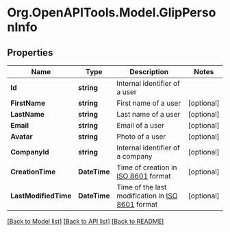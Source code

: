 
# Org.OpenAPITools.Model.GlipPersonInfo

## Properties

Name | Type | Description | Notes
------------ | ------------- | ------------- | -------------
**Id** | **string** | Internal identifier of a user | 
**FirstName** | **string** | First name of a user | [optional] 
**LastName** | **string** | Last name of a user | [optional] 
**Email** | **string** | Email of a user | [optional] 
**Avatar** | **string** | Photo of a user | [optional] 
**CompanyId** | **string** | Internal identifier of a company | [optional] 
**CreationTime** | **DateTime** | Time of creation in [ISO 8601](https://en.wikipedia.org/wiki/ISO_8601) format | [optional] 
**LastModifiedTime** | **DateTime** | Time of the last modification in [ISO 8601](https://en.wikipedia.org/wiki/ISO_8601) format | [optional] 

[[Back to Model list]](../README.md#documentation-for-models)
[[Back to API list]](../README.md#documentation-for-api-endpoints)
[[Back to README]](../README.md)


